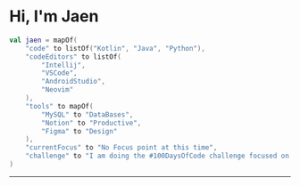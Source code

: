 # Hi, I'm Jaen

<!---_Computer Systems Engineering Student at [Instituto Tecnológico de Acapulco](https://acapulco.tecnm.mx)_ 💻--->

<!---_Future developer of mobile applications with [Kotlin](https://kotlinlang.org) and [Swift](https://swift.org)_ 🔬/--->

<!---[![GitHub Jaen](https://img.shields.io/github/followers/jaennova?label=follow&style=social)](https://github.com/jaennova)--->

<!---### <img src="https://media.giphy.com/media/VgCDAzcKvsR6OM0uWg/giphy.gif" width="50"> A little more about me  --->

```kotlin
val jaen = mapOf(
    "code" to listOf("Kotlin", "Java", "Python"),
    "codeEditors" to listOf(
        "Intellij", 
        "VSCode",
        "AndroidStudio", 
        "Neovim"
    ),
    "tools" to mapOf(
        "MySQL" to "DataBases",
        "Notion" to "Productive",
        "Figma" to "Design"
    ),
    "currentFocus" to "No Focus point at this time",
    "challenge" to "I am doing the #100DaysOfCode challenge focused on Kotlin for Android"
)

```

---

